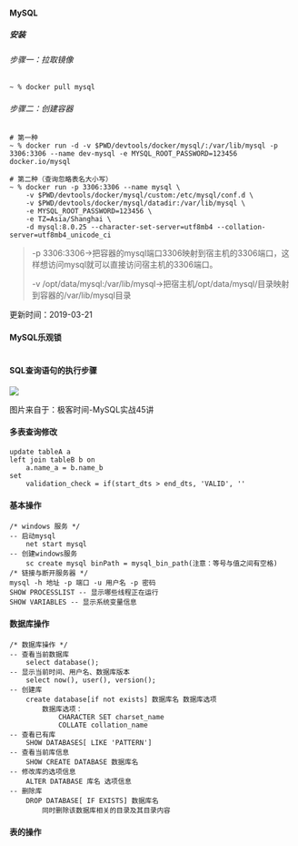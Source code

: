 #### MySQL

##### 安装

###### 步骤一：拉取镜像

```shell
~ % docker pull mysql
```

###### 步骤二：创建容器

```shell
# 第一种
~ % docker run -d -v $PWD/devtools/docker/mysql/:/var/lib/mysql -p 3306:3306 --name dev-mysql -e MYSQL_ROOT_PASSWORD=123456 docker.io/mysql

# 第二种（查询忽略表名大小写）
~ % docker run -p 3306:3306 --name mysql \
	-v $PWD/devtools/docker/mysql/custom:/etc/mysql/conf.d \
	-v $PWD/devtools/docker/mysql/datadir:/var/lib/mysql \
	-e MYSQL_ROOT_PASSWORD=123456 \
	-e TZ=Asia/Shanghai \
	-d mysql:8.0.25 --character-set-server=utf8mb4 --collation-server=utf8mb4_unicode_ci
```

> -p 3306:3306->把容器的mysql端口3306映射到宿主机的3306端口，这样想访问mysql就可以直接访问宿主机的3306端口。
>
> -v /opt/data/mysql:/var/lib/mysql->把宿主机/opt/data/mysql/目录映射到容器的/var/lib/mysql目录

更新时间：2019-03-21



#### MySQL乐观锁

```

```



#### SQL查询语句的执行步骤

![](/Users/ligang/github/think-docs/images/1EA288AB4D8D62103F763325099B0CD3.jpg)

图片来自于：极客时间-MySQL实战45讲

#### 多表查询修改

```
update tableA a
left join tableB b on
    a.name_a = b.name_b
set
    validation_check = if(start_dts > end_dts, 'VALID', ''
```

#### 基本操作

```
/* windows 服务 */
-- 启动mysql
	net start mysql
-- 创建windows服务
	sc create mysql binPath = mysql_bin_path(注意：等号与值之间有空格)
/* 链接与断开服务器 */
mysql -h 地址 -p 端口 -u 用户名 -p 密码
SHOW PROCESSLIST -- 显示哪些线程正在运行
SHOW VARIABLES -- 显示系统变量信息
```

#### 数据库操作

```
/* 数据库操作 */
-- 查看当前数据库
	select database();
-- 显示当前时间、用户名、数据库版本
	select now(), user(), version();
-- 创建库
	create database[if not exists] 数据库名 数据库选项	
        数据库选项：
            CHARACTER SET charset_name
            COLLATE collation_name
-- 查看已有库
    SHOW DATABASES[ LIKE 'PATTERN']
-- 查看当前库信息
    SHOW CREATE DATABASE 数据库名
-- 修改库的选项信息
    ALTER DATABASE 库名 选项信息
-- 删除库
    DROP DATABASE[ IF EXISTS] 数据库名       
		同时删除该数据库相关的目录及其目录内容
```

#### 表的操作
